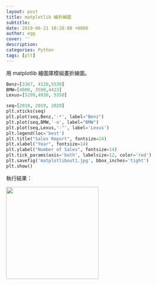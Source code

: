 ```yaml
---
layout: post
title: matplotlib 繪折線圖
subtitle:
date: 2019-06-21 10:28:00 +0800
author: egg
cover: ''
description:
categories: Python
tags: [plt] 
---
```


用 matplotlib 繪圖庫模組畫折線圖。


```python
Benz=[3367, 4120,5530]
BMW=[4000, 3590,4423]
Lexus=[5299,4930, 5350]

seq=[2018, 2019, 2020]
plt.xticks(seq)
plt.plot(seq,Benz,'-*', label="Benz")
plt.plot(seq,BMW,'-o', label="BMW")
plt.plot(seq,Lexus,'-^', label='Lexus')
plt.legend(loc='best')
plt.title("Sales Report", fontsize=24)
plt.xlabel("Year", fontsize=14)
plt.ylabel("Number of Sales", fontsize=14)
plt.tick_params(axis='both', labelsize=12, color='red')
plt.savefig('matplotlibout1.jpg', bbox_inches='tight')
plt.show()
```

執行結果：

<img src="https://doltegg.github.io/coding/assets/img/2019/matplotlibout1.jpg" style="width:250px"/>
